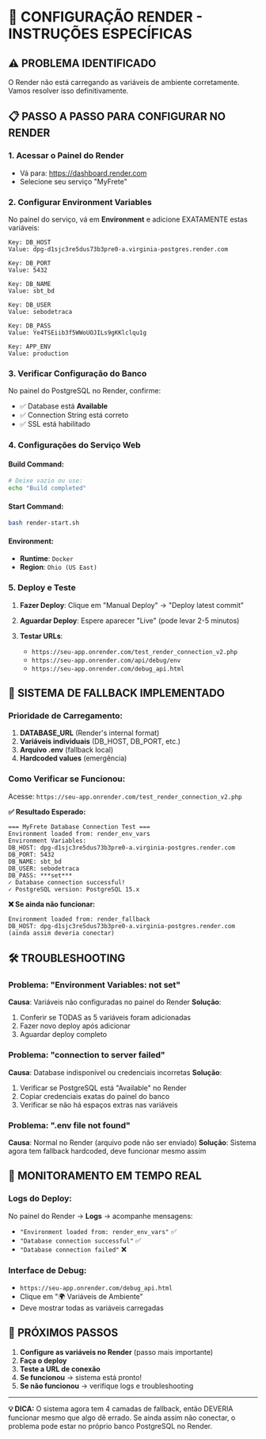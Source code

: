 # 🚀 CONFIGURAÇÃO RENDER - INSTRUÇÕES ESPECÍFICAS

## ⚠️ PROBLEMA IDENTIFICADO

O Render não está carregando as variáveis de ambiente corretamente. Vamos resolver isso definitivamente.

## 📋 PASSO A PASSO PARA CONFIGURAR NO RENDER

### 1. Acessar o Painel do Render

- Vá para: https://dashboard.render.com
- Selecione seu serviço "MyFrete"

### 2. Configurar Environment Variables

No painel do serviço, vá em **Environment** e adicione EXATAMENTE estas variáveis:

```
Key: DB_HOST
Value: dpg-d1sjc3re5dus73b3pre0-a.virginia-postgres.render.com

Key: DB_PORT
Value: 5432

Key: DB_NAME
Value: sbt_bd

Key: DB_USER
Value: sebodetraca

Key: DB_PASS
Value: Ye4TSEiib3f5WWoUOJILs9gKKlclqu1g

Key: APP_ENV
Value: production
```

### 3. Verificar Configuração do Banco

No painel do PostgreSQL no Render, confirme:

- ✅ Database está **Available**
- ✅ Connection String está correto
- ✅ SSL está habilitado

### 4. Configurações do Serviço Web

#### Build Command:

```bash
# Deixe vazio ou use:
echo "Build completed"
```

#### Start Command:

```bash
bash render-start.sh
```

#### Environment:

- **Runtime**: `Docker`
- **Region**: `Ohio (US East)`

### 5. Deploy e Teste

1. **Fazer Deploy**: Clique em "Manual Deploy" → "Deploy latest commit"

2. **Aguardar Deploy**: Espere aparecer "Live" (pode levar 2-5 minutos)

3. **Testar URLs**:
   - `https://seu-app.onrender.com/test_render_connection_v2.php`
   - `https://seu-app.onrender.com/api/debug/env`
   - `https://seu-app.onrender.com/debug_api.html`

## 🔧 SISTEMA DE FALLBACK IMPLEMENTADO

### Prioridade de Carregamento:

1. **DATABASE_URL** (Render's internal format)
2. **Variáveis individuais** (DB_HOST, DB_PORT, etc.)
3. **Arquivo .env** (fallback local)
4. **Hardcoded values** (emergência)

### Como Verificar se Funcionou:

Acesse: `https://seu-app.onrender.com/test_render_connection_v2.php`

**✅ Resultado Esperado:**

```
=== MyFrete Database Connection Test ===
Environment loaded from: render_env_vars
Environment Variables:
DB_HOST: dpg-d1sjc3re5dus73b3pre0-a.virginia-postgres.render.com
DB_PORT: 5432
DB_NAME: sbt_bd
DB_USER: sebodetraca
DB_PASS: ***set***
✓ Database connection successful!
✓ PostgreSQL version: PostgreSQL 15.x
```

**❌ Se ainda não funcionar:**

```
Environment loaded from: render_fallback
DB_HOST: dpg-d1sjc3re5dus73b3pre0-a.virginia-postgres.render.com
(ainda assim deveria conectar)
```

## 🛠️ TROUBLESHOOTING

### Problema: "Environment Variables: not set"

**Causa**: Variáveis não configuradas no painel do Render
**Solução**:

1. Conferir se TODAS as 5 variáveis foram adicionadas
2. Fazer novo deploy após adicionar
3. Aguardar deploy completo

### Problema: "connection to server failed"

**Causa**: Database indisponível ou credenciais incorretas
**Solução**:

1. Verificar se PostgreSQL está "Available" no Render
2. Copiar credenciais exatas do painel do banco
3. Verificar se não há espaços extras nas variáveis

### Problema: ".env file not found"

**Causa**: Normal no Render (arquivo pode não ser enviado)
**Solução**: Sistema agora tem fallback hardcoded, deve funcionar mesmo assim

## 📱 MONITORAMENTO EM TEMPO REAL

### Logs do Deploy:

No painel do Render → **Logs** → acompanhe mensagens:

- `"Environment loaded from: render_env_vars"` ✅
- `"Database connection successful"` ✅
- `"Database connection failed"` ❌

### Interface de Debug:

- `https://seu-app.onrender.com/debug_api.html`
- Clique em "🌍 Variáveis de Ambiente"
- Deve mostrar todas as variáveis carregadas

## 🎯 PRÓXIMOS PASSOS

1. **Configure as variáveis no Render** (passo mais importante)
2. **Faça o deploy**
3. **Teste a URL de conexão**
4. **Se funcionou** → sistema está pronto!
5. **Se não funcionou** → verifique logs e troubleshooting

---

**💡 DICA:** O sistema agora tem 4 camadas de fallback, então DEVERIA funcionar mesmo que algo dê errado. Se ainda assim não conectar, o problema pode estar no próprio banco PostgreSQL no Render.
